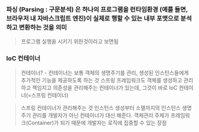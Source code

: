 
### 파싱 (Parsing : 구문분석) 은 하나의 프로그램을 런타임환경 (예를 들면, 브라우저 내 자바스크립트 엔진)이 실제로 행할 수 있는 내부 포맷으로 분석하고 변환하는 것을 의미
> 프로그램 실행을 시키기 위한것이라고 보면됨

### IoC 컨테이너
> 컨테이너? - 컨테이너는 보통 객체의 생명주기를 관리, 생성된 인스턴스들에게 추가적인 기능을 제공하도록 하는 것
스프링 프레임워크도 객체를 생성하고 관리하고 책임지고 의존성을 관리해주는 컨테이너가 있는데,
그것이 바로 IoC 컨테이너(=스프링 컨테이너)

> 스프링 컨테이너가 관리해주는 것
인스턴스 생성부터 소멸까지의 인스턴스 생명주기 관리를 개발자가 아닌 컨테이너가 대신 해준다.
객체관리 주체가 프레임워크(Container)가 되기 때문에 개발자는 로직에 집중할 수 있는 장점
